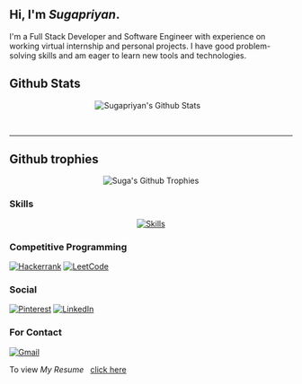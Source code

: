 ## Hi, I'm *Sugapriyan*.

I'm a Full Stack Developer and Software Engineer with experience on working virtual internship and personal projects.
I have good problem-solving skills and am eager to learn new tools and technologies.

## Github Stats

<p align="center">
  <img src="https://github-readme-stats-git-master-sugapriyan-p-k.vercel.app/api?username=Sugapriyan-P-K&theme=github_dark_dimmed&card_width=290px&include_all_commits=true&count_private=true" alt="Sugapriyan's Github Stats" />&nbsp; &nbsp;
<!-- <img src="https://github-readme-stats-sigma-orange.vercel.app/api?username=Sugapriyan-P-K&theme=github_dark_dimmed&card_width=290px&include_all_commits=true&count_private=true" alt="Sugapriyan's Github Stats" /> -->
<!-- <img src="https://streak-stats.demolab.com?user=Sugapriyan-P-K&theme=github-dark-blue&border_radius=10&card_width=350" alt="Suga's Github Streak"/> -->
</p><br>                
<!-- <p align="center">
<img src="http://github-profile-summary-cards.vercel.app/api/cards/profile-details?username=Sugapriyan-P-K&theme=github_dark" alt="Suga's Github Summary"/>
</p> -->
<hr/>

## Github trophies

<p align="center">
  <img src="https://github-profile-trophy.vercel.app/?username=Sugapriyan-P-K&theme=dark_dimmed&column=-1&margin-w=4" alt="Suga's Github Trophies"/>
</p>

### Skills

<!-- ![Canva](https://img.shields.io/badge/Canva-%2300C4CC.svg?style=for-the-badge&logo=Canva&logoColor=white)  -->
<!-- ![Flask](https://img.shields.io/badge/flask-%23000.svg?style=for-the-badge&logo=flask&logoColor=white)  -->
<p align="center" style="margin:auto">
  <a href="#">
    <img src="https://skillicons.dev/icons?i=git,js,html,css,java,nodejs,react,c,mongodb,sqlite,python,bash,vscode,django,flask" alt="Skills" />
  </a>
</p>


<!-- ### IDE
![Jupyter Notebook](https://img.shields.io/badge/jupyter-%23FA0F00.svg?style=for-the-badge&logo=jupyter&logoColor=white) 
![Sublime Text](https://img.shields.io/badge/sublime_text-%23575757.svg?style=for-the-badge&logo=sublime-text&logoColor=important) 
![Visual Studio Code](https://img.shields.io/badge/Visual%20Studio%20Code-0078d7.svg?style=for-the-badge&logo=visual-studio-code&logoColor=white) -->

### Competitive Programming

[![Hackerrank](https://img.shields.io/badge/-Hackerrank-2EC866?style=for-the-badge&logo=HackerRank&logoColor=white)](https://www.hackerrank.com/Sugapriyan_P_K03) 
[![LeetCode](https://img.shields.io/badge/LeetCode-000000?style=for-the-badge&logo=LeetCode&logoColor=#d16c06)](https://leetcode.com/sugapriyan-p-k/) 
<!-- ![Kaggle](https://img.shields.io/badge/Kaggle-035a7d?style=for-the-badge&logo=kaggle&logoColor=white) -->

### Social

[![Pinterest](https://img.shields.io/badge/Pinterest-%23E60023.svg?style=for-the-badge&logo=Pinterest&logoColor=white)](https://in.pinterest.com/spmsiva936/) 
[![LinkedIn](https://img.shields.io/badge/linkedin-%230077B5.svg?style=for-the-badge&logo=linkedin&logoColor=white)](https://www.linkedin.com/in/sugapriyanpk/) 

### For Contact

[![Gmail](https://img.shields.io/badge/Gmail-D14836?style=for-the-badge&logo=gmail&logoColor=white)](mailto:sugapriyan2003@gmail.com)

<!-- ![](https://komarev.com/ghpvc/?username=Sugapriyan-P-K&color=blueviolet)
  [![Top Langs](https://github-readme-stats.vercel.app/api/top-langs/?username=Sugapriyan-P-K&hide_progress=false&count_private=true&layout=compact)](https://github.com/anuraghazra/github-readme-stats)
![Top Langs](https://github-readme-stats.vercel.app/api/top-langs/?username=Sugapriyan-P-K&hide_progress=false&layout=donut-vertical&size_weight=0&count_weight=1) -->

To view *My Resume* &nbsp; [click here](https://drive.google.com/file/d/1X0DTcW--OUxRDkl2rnGTeYYgyv8VRkdl/view?usp=sharing)
